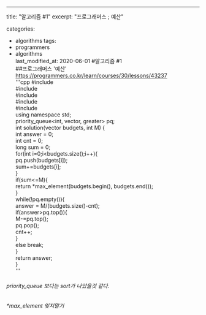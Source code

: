 ---
title: "알고리즘 #1"
excerpt: "프로그래머스 ; 예산"

categories:
  - algorithms
tags:
  - programmers
  - algorithms  
last_modified_at: 2020-06-01
#알고리즘 #1  
##프로그래머스 '예산'   
<https://programmers.co.kr/learn/courses/30/lessons/43237>  
        '''cpp
        #include <string>  
        #include <vector>  
        #include <queue>  
        #include <iostream>  
        #include <algorithm>  
        using namespace std;  
        priority_queue<int, vector<int>, greater<int>> pq;  
        int solution(vector<int> budgets, int M) {  
            int answer = 0;  
            int cnt = 0;  
            long sum = 0;  
            for(int i=0;i<budgets.size();i++){  
                pq.push(budgets[i]);  
                sum+=budgets[i];  
            }  
            if(sum<=M){  
                return *max_element(budgets.begin(), budgets.end());  
        }  
            while(!pq.empty()){  
                answer = M/(budgets.size()-cnt);  
                if(answer>pq.top()){  
                    M-=pq.top();  
                    pq.pop();  
                    cnt++;  
                }  
                else break;  
            }  
            return answer;  
        }  
        '''
###### priority_queue 보다는 sort가 나았을것 같다.  
###### *max_element 잊지말기